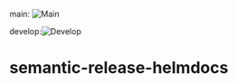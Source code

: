 main: ![Main](https://github.com/bph-dev/semantic-release-helmdocs/actions/workflows/main.yaml/badge.svg)

develop:![Develop](https://github.com/bph-dev/semantic-release-helmdocs/actions/workflows/develop.yaml/badge.svg?branch=develop)

# semantic-release-helmdocs

